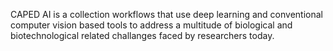 CAPED AI is a collection workflows that use deep learning and conventional computer vision based tools to address a multitude of biological and biotechnological related challanges faced by researchers today.
